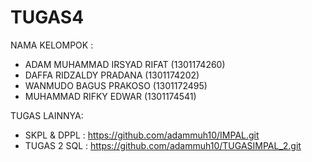 # TUGAS4
NAMA KELOMPOK :

- ADAM MUHAMMAD IRSYAD RIFAT (1301174260)
- DAFFA RIDZALDY PRADANA (1301174202)
- WANMUDO BAGUS PRAKOSO (1301172495)
- MUHAMMAD RIFKY EDWAR (1301174541)

TUGAS LAINNYA:
- SKPL & DPPL : https://github.com/adammuh10/IMPAL.git
- TUGAS 2 SQL : https://github.com/adammuh10/TUGASIMPAL_2.git
